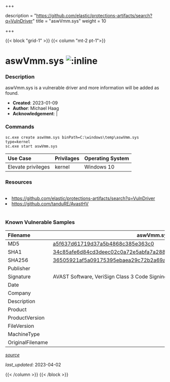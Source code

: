 +++

description = "https://github.com/elastic/protections-artifacts/search?q=VulnDriver"
title = "aswVmm.sys"
weight = 10

+++


{{< block "grid-1" >}}
{{< column "mt-2 pt-1">}}


# aswVmm.sys ![:inline](/images/twitter_verified.png) 


### Description

aswVmm.sys is a vulnerable driver and more information will be added as found.

- **Created**: 2023-01-09
- **Author**: Michael Haag
- **Acknowledgement**:  | [](https://twitter.com/)

### Commands

```
sc.exe create aswVmm.sys binPath=C:\windows\temp\aswVmm.sys type=kernel
sc.exe start aswVmm.sys
```

| Use Case | Privilages | Operating System | 
|:---- | ---- | ---- |
| Elevate privileges | kernel | Windows 10 |

### Resources
<br>
<li><a href=" https://github.com/elastic/protections-artifacts/search?q=VulnDriver"> https://github.com/elastic/protections-artifacts/search?q=VulnDriver</a></li>
<li><a href="https://github.com/tanduRE/AvastHV">https://github.com/tanduRE/AvastHV</a></li>
<br>

### Known Vulnerable Samples

| Filename | aswVmm.sys |
|:---- | ---- | 
| MD5 | <a href="https://www.virustotal.com/gui/file/a5f637d61719d37a5b4868c385e363c0">a5f637d61719d37a5b4868c385e363c0</a> |
| SHA1 | <a href="https://www.virustotal.com/gui/file/34c85afe6d84cd3deec02c0a72e5abfa7a2886c3">34c85afe6d84cd3deec02c0a72e5abfa7a2886c3</a> |
| SHA256 | <a href="https://www.virustotal.com/gui/file/36505921af5a09175395ebaea29c72b2a69a3a9204384a767a5be8a721f31b10">36505921af5a09175395ebaea29c72b2a69a3a9204384a767a5be8a721f31b10</a> |
| Publisher |  |
| Signature | AVAST Software, VeriSign Class 3 Code Signing 2010 CA, VeriSign   |
| Date |  |
| Company |  |
| Description |  |
| Product |  |
| ProductVersion |  |
| FileVersion |  |
| MachineType |  |
| OriginalFilename |  |



[*source*](https://github.com/magicsword-io/LOLDrivers/tree/main/yaml/aswvmm.sys.yml)

*last_updated:* 2023-04-02








{{< /column >}}
{{< /block >}}
